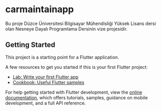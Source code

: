 # carmaintainapp

Bu proje Düzce Üniversitesi Bilgisayar Mühendisliği Yüksek Lisans dersi olan Nesneye Dayalı Programlama Dersinin vize projesidir.

## Getting Started

This project is a starting point for a Flutter application.

A few resources to get you started if this is your first Flutter project:

- [Lab: Write your first Flutter app](https://docs.flutter.dev/get-started/codelab)
- [Cookbook: Useful Flutter samples](https://docs.flutter.dev/cookbook)

For help getting started with Flutter development, view the
[online documentation](https://docs.flutter.dev/), which offers tutorials,
samples, guidance on mobile development, and a full API reference.
